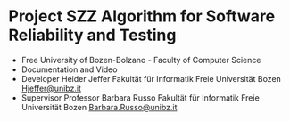 # Project SZZ Algorithm for Software Reliability and Testing
- Free University of Bozen-Bolzano - Faculty of Computer Science
- Documentation and Video
- Developer
Heider Jeffer
Fakultät für Informatik
Freie Universität Bozen
Hjeffer@unibz.it
- Supervisor
Professor Barbara Russo
Fakultät für Informatik
Freie Universität Bozen
Barbara.Russo@unibz.it